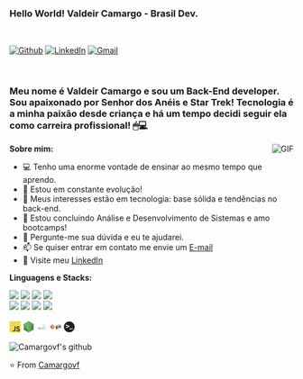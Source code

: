 ### Hello World!  Valdeir Camargo - Brasil Dev.
<br />

[![Github](https://img.shields.io/badge/-Github-000?style=flat&logo=Github&logoColor=white)](https://github.com/Camargovf)
[![LinkedIn](https://img.shields.io/badge/-LinkedIn-blue?style=flat&logo=Linkedin&logoColor=white)](https://www.linkedin.com/in/camargovf/)
[![Gmail](https://img.shields.io/badge/-Gmail-c14438?style=flat&logo=Gmail&logoColor=white)](mailto:contato@valdeircamargo.com)

<br />

### Meu nome é **Valdeir Camargo** e sou um Back-End developer. Sou apaixonado por Senhor dos Anéis e Star Trek! Tecnologia é a minha paixão desde criança e há um tempo decidi seguir ela como carreira profissional! 🖱💻

  <img align="right" alt="GIF" src="https://i.pinimg.com/originals/e4/26/70/e426702edf874b181aced1e2fa5c6cde.gif" />

**Sobre mim:**

- 💻 Tenho uma enorme vontade de ensinar ao mesmo tempo que aprendo.
- 🌱 Estou em constante evolução! 
- 🤔 Meus interesses estão em tecnologia: base sólida e tendências no back-end.
- 💼 Estou concluindo Análise e Desenvolvimento de Sistemas e amo bootcamps!
- 💬 Pergunte-me sua dúvida e eu te ajudarei.
- 📫 Se quiser entrar em contato me envie um [E-mail](mailto:Contato@valdeircamargo.com)
- 📝 Visite meu [LinkedIn](https://www.linkedin.com/in/camargovf)


**Linguagens e Stacks:**  

<code><img width="10%" src="https://www.vectorlogo.zone/logos/java/java-ar21.svg"></code>
<code><img width="10%" src="https://www.vectorlogo.zone/logos/oracle/oracle-ar21.svg"></code>
<code><img width="10%" src="https://www.vectorlogo.zone/logos/postgresql/postgresql-vertical.svg"></code>
<code><img width="8%"  src="https://www.vectorlogo.zone/logos/php/php-horizontal.svg"></code>
<BR />
<code><img width="10%" src="https://www.vectorlogo.zone/logos/mysql/mysql-ar21.svg"></code>
<code><img width="10%" src="https://www.vectorlogo.zone/logos/mongodb/mongodb-ar21.svg"></code>
<code><img width="10%" src="https://www.vectorlogo.zone/logos/git-scm/git-scm-ar21.svg"></code>
<code><img width="10%" src="https://www.vectorlogo.zone/logos/javascript/javascript-icon.svg"></code>
<br />
<br />
<code><img height="20" src="https://raw.githubusercontent.com/github/explore/80688e429a7d4ef2fca1e82350fe8e3517d3494d/topics/javascript/javascript.png"></code>
<code><img height="20" src="https://raw.githubusercontent.com/github/explore/80688e429a7d4ef2fca1e82350fe8e3517d3494d/topics/nodejs/nodejs.png"></code>
<code><img height="20" src="https://raw.githubusercontent.com/github/explore/80688e429a7d4ef2fca1e82350fe8e3517d3494d/topics/mysql/mysql.png"></code>
<code><img height="20" src="https://raw.githubusercontent.com/github/explore/80688e429a7d4ef2fca1e82350fe8e3517d3494d/topics/git/git.png"></code>
<code><img height="20" src="https://raw.githubusercontent.com/github/explore/80688e429a7d4ef2fca1e82350fe8e3517d3494d/topics/terminal/terminal.png"></code>

![Camargovf's github](https://github-readme-stats.vercel.app/api?username=camargovf&show_icons=true&hide_border=true)

⭐️ From [Camargovf](https://github.com/Camargovf)
